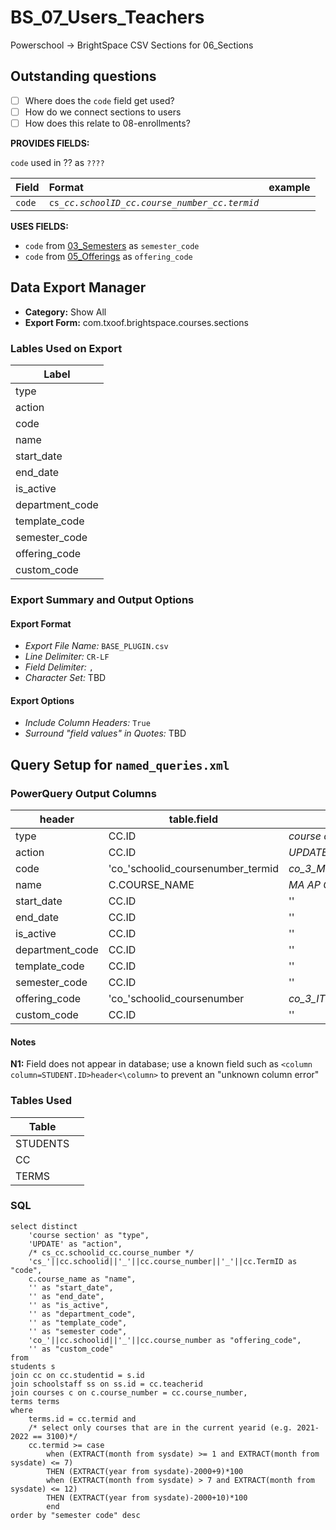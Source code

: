 # BS_07_Users_Teachers

Powerschool &rarr; BrightSpace CSV Sections for 06_Sections

## Outstanding questions
- [ ] Where does the `code` field get used?
- [ ] How do we connect sections to users
- [ ] How does this relate to 08-enrollments?

**PROVIDES FIELDS:**

`code` used in ?? as `????` 

|Field |Format |example |
|:-|:-|:-|
|`code`| `cs_`_`cc.schoolID`_`_`_`cc.course_number`_`_`_`cc.termid`_| 

**USES FIELDS:**

- `code` from [03_Semesters](../BS_03_Semesters/3-Semesters_README.md) as `semester_code`
- `code` from [05_Offerings](../BS_05_Offerings/5-Offerings_README.md) as `offering_code`

## Data Export Manager

- **Category:** Show All
- **Export Form:**  com.txoof.brightspace.courses.sections

### Lables Used on Export

| Label |
|-|
|type|
|action|
|code|
|name|
|start_date|
|end_date|
|is_active|
|department_code|
|template_code|
|semester_code|
|offering_code|
|custom_code|

### Export Summary and Output Options

#### Export Format

- *Export File Name:* `BASE_PLUGIN.csv`
- *Line Delimiter:* `CR-LF`
- *Field Delimiter:* `,`
- *Character Set:* TBD

#### Export Options

- *Include Column Headers:* `True`
- *Surround "field values" in Quotes:* TBD

## Query Setup for `named_queries.xml`

### PowerQuery Output Columns

| header | table.field | value | NOTE |
|-|-|-|-|
|type| CC.ID | _course offering_ | N1
|action| CC.ID | _UPDATE_ | N1
|code| 'co_'schoolid\_coursenumber\_termid | _co\_3\_MCABAP\_3100_
|name| C.COURSE_NAME | _MA AP Calculus (AB)_ 
|start_date| CC.ID | '' | N1
|end_date| CC.ID | '' | N1
|is_active| CC.ID | '' | N1
|department_code| CC.ID | '' | N1
|template_code| CC.ID | '' | N1
|semester_code|   CC.ID | '' | N1 
|offering_code| 'co_'schoolid\_coursenumber | _co\_3\_ITLDPROG1_
|custom_code| CC.ID | '' | N1

#### Notes

**N1:** Field does not appear in database; use a known field such as `<column column=STUDENT.ID>header<\column>` to prevent an "unknown column error"

### Tables Used

| Table |  |
|-|-|
|STUDENTS| |
|CC|
|TERMS|

### SQL

```
select distinct
    'course section' as "type",
    'UPDATE' as "action",
    /* cs_cc.schoolid_cc.course_number */
    'cs_'||cc.schoolid||'_'||cc.course_number||'_'||cc.TermID as "code",
    c.course_name as "name",
    '' as "start_date",
    '' as "end_date",
    '' as "is_active",
    '' as "department_code",
    '' as "template_code",
    '' as "semester code",
    'co_'||cc.schoolid||'_'||cc.course_number as "offering_code",
    '' as "custom_code"
from 
students s
join cc on cc.studentid = s.id
join schoolstaff ss on ss.id = cc.teacherid
join courses c on c.course_number = cc.course_number,
terms terms
where
    terms.id = cc.termid and
    /* select only courses that are in the current yearid (e.g. 2021-2022 == 3100)*/
    cc.termid >= case 
        when (EXTRACT(month from sysdate) >= 1 and EXTRACT(month from sysdate) <= 7)
        THEN (EXTRACT(year from sysdate)-2000+9)*100
        when (EXTRACT(month from sysdate) > 7 and EXTRACT(month from sysdate) <= 12)
        THEN (EXTRACT(year from sysdate)-2000+10)*100
        end
order by "semester code" desc
```
